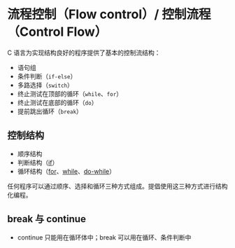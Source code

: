 # 流程控制（Flow control）/ 控制流程（Control Flow）

C 语言为实现结构良好的程序提供了基本的控制流结构：

* 语句组
* 条件判断（`if-else`）
* 多路选择（`switch`）
* 终止测试在顶部的循环（`while`、`for`）
* 终止测试在底部的循环（`do`）
* 提前跳出循环（`break`）

## 控制结构

* 顺序结构
* 判断结构（[if](if.md)）
* 循环结构（[for](for.md)、[while](while.md)、[do-while](do-while.md)）

任何程序可以通过顺序、选择和循环三种方式组成。提倡使用这三种方式进行结构化编程。

## break 与 continue

* continue 只能用在循环体中；break 可以用在循环、条件判断中

